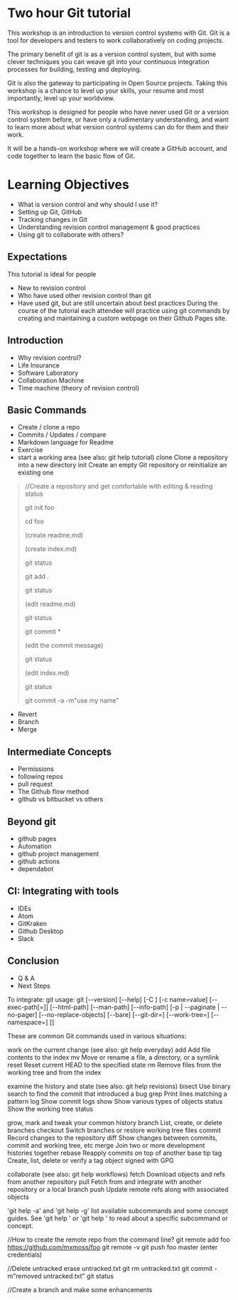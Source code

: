 # Two hour Git tutorial
This workshop is an introduction to version control systems with Git. 
 Git is a tool for developers and testers to work collaboratively on coding projects.

The primary benefit of git is as a version control system, but with some clever techniques you can weave git into your continuous integration processes for building, testing and deploying.

Git is also the gateway to participating in Open Source projects.  Taking this workshop is a chance to level up your skills, your resume and most importantly, level up your worldview.

This workshop is designed for people who have never used Git or a version control system before, or have only a rudimentary understanding, and want to learn more about what version control systems can do for them and their work.

It will be a hands-on workshop where we will create a GitHub account, and code together to learn the basic flow of Git. 

# Learning Objectives
- What is version control and why should I use it?
- Setting up Git, GitHub
- Tracking changes in Git
- Understanding revision control management & good practices
- Using git to collaborate with others?


## Expectations
This tutorial is ideal for people
- New to revision control
- Who have used other revision control than git
- Have used git, but are still uncertain about best practices
During the course of the tutorial each attendee will practice using git commands by creating and maintaining a custom webpage on their Github Pages site.

## Introduction
- Why revision control?
- Life Insurance
- Software Laboratory
- Collaboration Machine
- Time machine (theory of revision control)

## Basic Commands
- Create / clone a repo
- Commits / Updates / compare
- Markdown language for Readme
- Exercise
- start a working area (see also: git help tutorial)
   clone      Clone a repository into a new directory
   init       Create an empty Git repository or reinitialize an existing one
> //Create a repository and get comfortable with editing & reading status
> 
> git init foo
> 
> cd foo
> 
> (create readme.md)
> 
> (create index.md)
> 
> git status 
> 
> git add .
> 
> git status
> 
> (edit readme.md)
> 
> git status
> 
> git commit *
> 
> (edit the commit message)
> 
> git status
> 
> (edit index.md)
> 
> git status
> 
> git commit -a -m"use my name" 

- Revert
- Branch
- Merge 

## Intermediate Concepts
- Permissions
- following repos
- pull request
- The Github flow method
- github vs bitbucket vs others

## Beyond git
- github pages
- Automation
- github project management
- github actions
- dependabot

## CI: Integrating with tools
- IDEs
- Atom
- GitKraken
- Github Desktop
- Slack

## Conclusion
- Q & A
- Next Steps



To integrate:
git
usage: git [--version] [--help] [-C <path>] [-c name=value]
           [--exec-path[=<path>]] [--html-path] [--man-path] [--info-path]
           [-p | --paginate | --no-pager] [--no-replace-objects] [--bare]
           [--git-dir=<path>] [--work-tree=<path>] [--namespace=<name>]
           <command> [<args>]

These are common Git commands used in various situations:


work on the current change (see also: git help everyday)
   add        Add file contents to the index
   mv         Move or rename a file, a directory, or a symlink
   reset      Reset current HEAD to the specified state
   rm         Remove files from the working tree and from the index

examine the history and state (see also: git help revisions)
   bisect     Use binary search to find the commit that introduced a bug
   grep       Print lines matching a pattern
   log        Show commit logs
   show       Show various types of objects
   status     Show the working tree status

grow, mark and tweak your common history
   branch     List, create, or delete branches
   checkout   Switch branches or restore working tree files
   commit     Record changes to the repository
   diff       Show changes between commits, commit and working tree, etc
   merge      Join two or more development histories together
   rebase     Reapply commits on top of another base tip
   tag        Create, list, delete or verify a tag object signed with GPG

collaborate (see also: git help workflows)
   fetch      Download objects and refs from another repository
   pull       Fetch from and integrate with another repository or a local branch
   push       Update remote refs along with associated objects

'git help -a' and 'git help -g' list available subcommands and some
concept guides. See 'git help <command>' or 'git help <concept>'
to read about a specific subcommand or concept.


//How to create the remote repo from the command line?
git remote add foo https://github.com/mxmoss/foo
git remote -v
git push foo master
(enter credentials)

//Delete untracked
erase untracked.txt
git rm untracked.txt
git commit -m"removed untracked.txt"
git status

//Create a branch and make some enhancements

